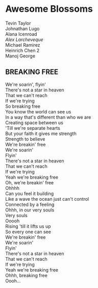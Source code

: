 # Awesome Blossoms
Tevin Taylor<br>
Johnathan Lugo<br>
Alana Icenroad<br>
*Alex Larcheveque* <br>
Michael Ramirez<br>
Heinrich Chen 2<br>
Manoj George <br>

## BREAKING FREE 

We're soarin', flyin' <br>
There's not a star in heaven <br>
That we can't reach <br>
If we're trying<br>
So breaking free <br>
You know the world can see us <br>
In a way that's different than who we are <br>
Creating space between us <br>
'Till we're separate hearts <br>
But your faith it gives me strength <br>
Strength to believe <br>
We're breakin' free <br>
We're soarin' <br>
Flyin' <br>
There's not a star in heaven <br>
That we can't reach <br>
If we're trying <br>
Yeah we're breaking free<br>
Oh, we're breakin' free <br>
Ohhhh<br>
Can you feel it building<br>
Like a wave the ocean just can't control<br>
Connected by a feeling<br>
Ohhh, in our very souls<br>
Very souls<br>
Ooooh<br>
Rising 'till it lifts us up<br>
So every one can see<br>
We're breakin' free<br>
We're soarin'<br>
Flyin'<br>
There's not a star in heaven<br>
That we can't reach<br>
If we're trying<br>
Yeah we're breaking free<br>
Ohhh, breaking free<br>
Oooh…<br>
